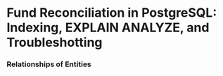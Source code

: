 # Fund Reconciliation in PostgreSQL: Indexing, EXPLAIN ANALYZE, and Troubleshotting 


### Relationships of Entities 




